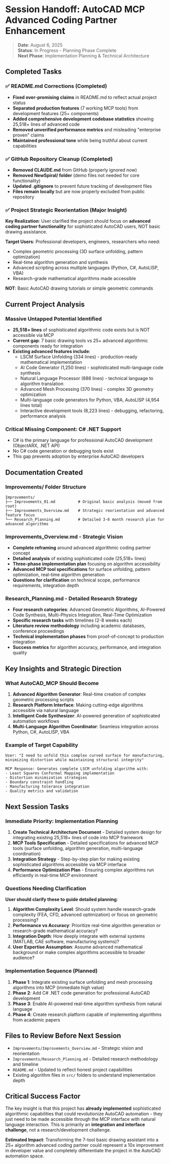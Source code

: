 # Session Handoff: AutoCAD MCP Advanced Coding Partner Enhancement

> **Date**: August 6, 2025  
> **Status**: In Progress - Planning Phase Complete  
> **Next Phase**: Implementation Planning & Technical Architecture

## Completed Tasks

### ✅ **README.md Corrections (Completed)**
- **Fixed over-promising claims** in README.md to reflect actual project status
- **Separated production features** (7 working MCP tools) from development features (25+ components)
- **Added comprehensive development codebase statistics** showing 25,518+ lines of advanced code
- **Removed unverified performance metrics** and misleading "enterprise proven" claims
- **Maintained professional tone** while being truthful about current capabilities

### ✅ **GitHub Repository Cleanup (Completed)**
- **Removed CLAUDE.md** from GitHub (properly ignored now)
- **Removed NewSpiral/ folder** (demo files not needed for core functionality)
- **Updated .gitignore** to prevent future tracking of development files
- **Files remain locally** but are now properly excluded from public repository

### ✅ **Project Strategic Reorientation (Major Insight)**
**Key Realization**: User clarified the project should focus on **advanced coding partner functionality** for sophisticated AutoCAD users, NOT basic drawing assistance.

**Target Users**: Professional developers, engineers, researchers who need:
- Complex geometric processing (3D surface unfolding, pattern optimization)
- Real-time algorithm generation and synthesis  
- Advanced scripting across multiple languages (Python, C#, AutoLISP, VBA)
- Research-grade mathematical algorithms made accessible

**NOT**: Basic AutoCAD drawing tutorials or simple geometric commands

## Current Project Analysis

### **Massive Untapped Potential Identified**
- **25,518+ lines** of sophisticated algorithmic code exists but is NOT accessible via MCP
- **Current gap**: 7 basic drawing tools vs 25+ advanced algorithmic components ready for integration
- **Existing advanced features include**:
  - LSCM Surface Unfolding (334 lines) - production-ready mathematical implementation
  - AI Code Generator (1,250 lines) - sophisticated multi-language code synthesis
  - Natural Language Processor (886 lines) - technical language to algorithm translation  
  - Advanced Mesh Processing (370 lines) - complex 3D geometry optimization
  - Multi-language code generators for Python, VBA, AutoLISP (4,954 lines total)
  - Interactive development tools (8,223 lines) - debugging, refactoring, performance analysis

### **Critical Missing Component: C# .NET Support**
- C# is the primary language for professional AutoCAD development (ObjectARX, .NET API)
- No C# code generation or debugging tools exist
- This gap prevents adoption by enterprise AutoCAD developers

## Documentation Created

### **Improvements/ Folder Structure**
```
Improvements/
├── Improvements_01.md          # Original basic analysis (moved from root)  
├── Improvements_Overview.md    # Strategic reorientation and advanced feature focus
└── Research_Planning.md        # Detailed 3-6 month research plan for advanced algorithms
```

### **Improvements_Overview.md** - Strategic Vision
- **Complete reframing** around advanced algorithmic coding partner concept
- **Detailed analysis** of existing sophisticated code (25,518+ lines) 
- **Three-phase implementation plan** focusing on algorithm accessibility
- **Advanced MCP tool specifications** for surface unfolding, pattern optimization, real-time algorithm generation
- **Questions for clarification** on technical scope, performance requirements, integration depth

### **Research_Planning.md** - Detailed Research Strategy
- **Four research categories**: Advanced Geometric Algorithms, AI-Powered Code Synthesis, Multi-Physics Integration, Real-Time Optimization
- **Specific research tasks** with timelines (2-8 weeks each)
- **Literature review methodology** including academic databases, conference proceedings
- **Technical implementation phases** from proof-of-concept to production integration
- **Success metrics** for algorithm accuracy, performance, and integration quality

## Key Insights and Strategic Direction

### **What AutoCAD_MCP Should Become**
1. **Advanced Algorithm Generator**: Real-time creation of complex geometric processing scripts
2. **Research Platform Interface**: Making cutting-edge algorithms accessible via natural language
3. **Intelligent Code Synthesizer**: AI-powered generation of sophisticated automation workflows
4. **Multi-Language Algorithm Coordinator**: Seamless integration across Python, C#, AutoLISP, VBA

### **Example of Target Capability**
```
User: "I need to unfold this complex curved surface for manufacturing, minimizing distortion while maintaining structural integrity"

MCP Response: Generates complete LSCM unfolding algorithm with:
- Least Squares Conformal Mapping implementation
- Distortion minimization strategies  
- Boundary constraint handling
- Manufacturing tolerance integration
- Quality metrics and validation
```

## Next Session Tasks

### **Immediate Priority: Implementation Planning**
1. **Create Technical Architecture Document** - Detailed system design for integrating existing 25,518+ lines of code into MCP framework
2. **MCP Tools Specification** - Detailed specifications for advanced MCP tools (surface unfolding, algorithm generation, multi-language coordination)
3. **Integration Strategy** - Step-by-step plan for making existing sophisticated algorithms accessible via MCP interface
4. **Performance Optimization Plan** - Ensuring complex algorithms run efficiently in real-time MCP environment

### **Questions Needing Clarification**
**User should clarify these to guide detailed planning**:

1. **Algorithm Complexity Level**: Should system handle research-grade complexity (FEA, CFD, advanced optimization) or focus on geometric processing?
2. **Performance vs Accuracy**: Prioritize real-time algorithm generation or research-grade mathematical accuracy?
3. **Integration Depth**: How deeply integrate with external systems (MATLAB, CAE software, manufacturing systems)?
4. **User Expertise Assumption**: Assume advanced mathematical background or make complex algorithms accessible to broader audience?

### **Implementation Sequence (Planned)**
1. **Phase 1**: Integrate existing surface unfolding and mesh processing algorithms into MCP (immediate high value)
2. **Phase 2**: Add C# .NET code generation for professional AutoCAD development  
3. **Phase 3**: Enable AI-powered real-time algorithm synthesis from natural language
4. **Phase 4**: Create research platform capable of implementing algorithms from academic papers

## Files to Review Before Next Session
- `Improvements/Improvements_Overview.md` - Strategic vision and reorientation
- `Improvements/Research_Planning.md` - Detailed research methodology and timeline
- `README.md` - Updated to reflect honest project capabilities
- Existing algorithm files in `src/` folders to understand implementation depth

## Critical Success Factor
The key insight is that this project has **already implemented** sophisticated algorithmic capabilities that could revolutionize AutoCAD automation - they just need to be made accessible through the MCP interface with natural language interaction. This is primarily an **integration and interface challenge**, not a research/development challenge.

**Estimated Impact**: Transforming the 7-tool basic drawing assistant into a 25+ algorithm advanced coding partner could represent a 10x improvement in developer value and completely differentiate the project in the AutoCAD automation space.